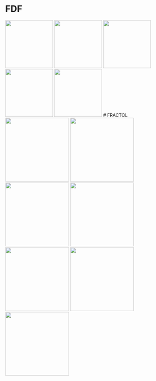 # FDF
<img src="https://github.com/svelhinh/42_stages/blob/master/images/fdf/europe.png" width="150">
<img src="https://github.com/svelhinh/42_stages/blob/master/images/fdf/joconde.png" width="150">
<img src="https://github.com/svelhinh/42_stages/blob/master/images/fdf/julia.png" width="150">
<img src="https://github.com/svelhinh/42_stages/blob/master/images/fdf/mandelbrot.png" width="150">
<img src="https://github.com/svelhinh/42_stages/blob/master/images/fdf/sergio.png" width="150">
# FRACTOL
<img src="https://github.com/svelhinh/42_stages/blob/master/images/fractol/mandelbrot.png" width="200">
<img src="https://github.com/svelhinh/42_stages/blob/master/images/fractol/julia.png" width="200">
<img src="https://github.com/svelhinh/42_stages/blob/master/images/fractol/eye.png" width="200">
<img src="https://github.com/svelhinh/42_stages/blob/master/images/fractol/illuminati.png" width="200">
<img src="https://github.com/svelhinh/42_stages/blob/master/images/fractol/salad.png" width="200">
<img src="https://github.com/svelhinh/42_stages/blob/master/images/fractol/star.png" width="200">
<img src="https://github.com/svelhinh/42_stages/blob/master/images/fractol/waterdrop.png" width="200">
